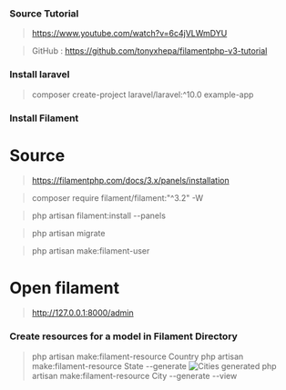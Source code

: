 ### Source Tutorial

> https://www.youtube.com/watch?v=6c4jVLWmDYU

> GitHub : https://github.com/tonyxhepa/filamentphp-v3-tutorial

### Install laravel

> composer create-project laravel/laravel:^10.0 example-app

### Install Filament

# Source

> https://filamentphp.com/docs/3.x/panels/installation

> composer require filament/filament:"^3.2" -W

> php artisan filament:install --panels

> php artisan migrate

> php artisan make:filament-user

# Open filament

> http://127.0.0.1:8000/admin

### Create resources for a model in Filament Directory

> php artisan make:filament-resource Country
> php artisan make:filament-resource State --generate
> ![Cities generated](./public/prinscreens/cities.jpg?raw=true "Cities")
> php artisan make:filament-resource City --generate --view
